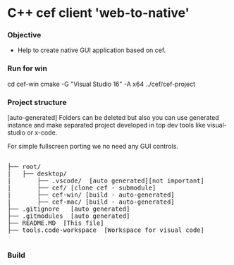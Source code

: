 
# C++ cef client 'web-to-native'

### Objective

 - Help to create native GUI application based on cef.


### Run for win

  cd cef-win
  cmake -G "Visual Studio 16" -A x64 ../cef/cef-project


### Project structure ###

[auto-generated] Folders can be deleted but also you can use 
 generated instance and make separated project developed 
 in top dev tools like visual-studio or x-code.

 For simple fullscreen porting we no need any GUI controls.

<pre>

├── root/
|   ├── desktop/
|       ├── .vscode/  [auto generated][not important]
|       ├── cef/ [clone cef - submodule]
|       ├── cef-win/ [build - auto-generated]  
|       ├── cef-mac/ [build - auto-generated]
├── .gitignore   [auto generated]
├── .gitmodules  [auto generated]
├── README.MD  [This file]
├── tools.code-workspace  [Workspace for visual code]

</pre>

### Build


